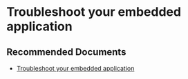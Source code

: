   <properties
	pageTitle="error - aadsts70001"
	description="error - aadsts70001"
	service="microsoft.PowerBIDedicated"
	resource="capacities"
	authors="pjfreitas"
	ms.author="pfreitas"	
	displayOrder="600"
	selfHelpType="generic"
	supportTopicIds="32628097"
	productPesIds="16334"
	cloudEnvironments="public, MoonCake, fairfax, usnat, ussec" 
	articleId="73fda90e-7b7c-a2f0-af7d-f7c0f23b3cc8"
	ownershipId="PowerBI_PowerBI"
/>

# Troubleshoot your embedded application

## **Recommended Documents**

* [Troubleshoot your embedded application](https://docs.microsoft.com/power-bi/developer/embedded-troubleshoot#common-issues)
